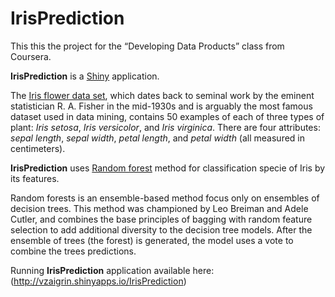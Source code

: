 IrisPrediction
==============

This this the project for the “Developing Data Products” class from Coursera.

**IrisPrediction** is a [Shiny](http://shiny.rstudio.com) application.

The [Iris flower data set](http://en.wikipedia.org/wiki/Iris_flower_data_set), which dates back to seminal work by the eminent statistician R. A. Fisher in the mid-1930s and is arguably the most famous dataset used in data mining, contains 50 examples of each of three types of plant: *Iris setosa*, *Iris versicolor*, and *Iris virginica*. There are four attributes: *sepal length*, *sepal width*, *petal length*, and *petal width* (all measured in centimeters).

**IrisPrediction** uses [Random forest](http://en.wikipedia.org/wiki/Random_forest) method for classification specie of Iris by its features.

Random forests is an ensemble-based method focus only on ensembles of decision trees. This method was championed by Leo Breiman and Adele Cutler, and combines the base principles of bagging with random feature selection to add additional diversity to the decision tree models. After the ensemble of trees (the forest) is generated, the model uses a vote to combine the trees predictions.

Running **IrisPrediction** application available here: (http://vzaigrin.shinyapps.io/IrisPrediction)
